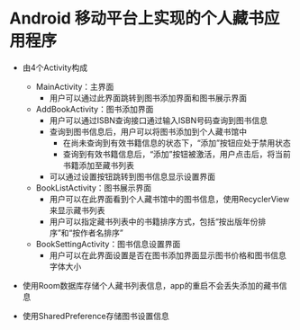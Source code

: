 # Android 移动平台上实现的个人藏书应用程序

- 由4个Activity构成
  - MainActivity：主界面
    - 用户可以通过此界面跳转到图书添加界面和图书展示界面
  - AddBookActivity：图书添加界面
    - 用户可以通过ISBN查询接口通过输入ISBN号码查询到图书信息
    - 查询到图书信息后，用户可以将图书添加到个人藏书馆中
      - 在尚未查询到有效书籍信息的状态下，“添加”按钮应处于禁用状态
      - 查询到有效书籍信息后，“添加”按钮被激活，用户点击后，将当前书籍添加至藏书列表
    - 可以通过设置按钮跳转到图书信息显示设置界面
  - BookListActivity：图书展示界面
    - 用户可以在此界面看到个人藏书馆中的图书信息，使用RecyclerView来显示藏书列表
    - 用户可以指定藏书列表中的书籍排序方式，包括“按出版年份排序”和“按作者名排序”
  - BookSettingActivity：图书信息设置界面
    - 用户可以在此界面设置是否在图书添加界面显示图书价格和图书信息字体大小

- 使用Room数据库存储个人藏书列表信息，app的重启不会丢失添加的藏书信息
- 使用SharedPreference存储图书设置信息
